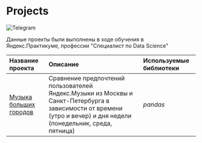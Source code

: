 # Projects
![Telegram](https://img.shields.io/badge/Telegram-@so__eazzy-blue?logo=telegram&style=flat)

Данные проекты были выполнены в ходе обучения в Яндекс.Практикуме, профессии "Специалист по Data Science"

| Название проекта | Описание | Используемые библиотеки | 
| :---------------------- | :---------------------- | :---------------------- |
| [Музыка больших городов](1_exploratory_data_analysis) | Сравнение предпочтений пользователей Яндекс.Музыки из Москвы и Санкт-Петербурга в зависимости от времени (утро и вечер) и дня недели (понедельник, среда, пятница)| *pandas* |
